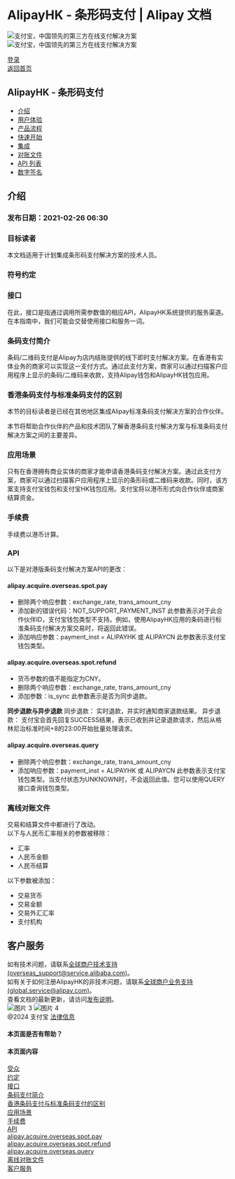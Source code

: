 # AlipayHK - 条形码支付 | Alipay 文档
![支付宝，中国领先的第三方在线支付解决方案](https://ac.alipay.com/storage/2024/3/26/d66c43c0-440d-4c97-9976-f2028a2c8c5e.svg)![支付宝，中国领先的第三方在线支付解决方案](https://ac.alipay.com/storage/2024/3/26/a48bd336-aea0-4f16-bf83-616eacbb4434.svg)

[登录](https://global.alipay.com/ilogin/account_login.htm?goto=https%3A%2F%2Fglobal.alipay.com%2Fdocs%2Fac%2Fbarcode_hk%2Fintro)  
[返回首页](../../)  

## AlipayHK - 条形码支付
- [介绍](/docs/ac/barcode_hk/intro)
- [用户体验](/docs/ac/barcode_hk/ux)
- [产品流程](/docs/ac/barcode_hk/productflow)
- [快速开始](/docs/ac/barcode_hk/start)
- [集成](/docs/ac/barcode_hk/integration)
- [对账文件](/docs/ac/barcode_hk/reconciliation)
- [API 列表](/docs/ac/barcode_hk/api)
- [数字签名](/docs/ac/barcode_hk/ds)

## 介绍
### 发布日期：2021-02-26 06:30
### 目标读者
本文档适用于计划集成条形码支付解决方案的技术人员。

### 符号约定
### 接口
在此，接口是指通过调用所需参数值的相应API，AlipayHK系统提供的服务渠道。在本指南中，我们可能会交替使用接口和服务一词。

### 条码支付简介
条码/二维码支付是Alipay为店内结账提供的线下即时支付解决方案。在香港有实体业务的商家可以实现这一支付方式。通过此支付方案，商家可以通过扫描客户应用程序上显示的条码/二维码来收款，支持Alipay钱包和AlipayHK钱包应用。

### 香港条码支付与标准条码支付的区别
本节的目标读者是已经在其他地区集成Alipay标准条码支付解决方案的合作伙伴。

本节将帮助合作伙伴的产品和技术团队了解香港条码支付解决方案与标准条码支付解决方案之间的主要差异。
### 应用场景  
只有在香港拥有商业实体的商家才能申请香港条码支付解决方案。通过此支付方案，商家可以通过扫描客户应用程序上显示的条形码或二维码来收款。同时，该方案支持支付宝钱包和支付宝HK钱包应用。支付宝将以港币形式向合作伙伴或商家结算资金。
### 手续费  
手续费以港币计算。
### API
以下是对港版条码支付解决方案API的更改：

#### alipay.acquire.overseas.spot.pay
* 删除两个响应参数：exchange_rate, trans_amount_cny
* 添加新的错误代码：NOT_SUPPORT_PAYMENT_INST
此参数表示对于此合作伙伴ID，支付宝钱包类型不支持。例如，使用AlipayHK应用的条码进行标准条码支付解决方案交易时，将返回此错误。
* 添加响应参数：payment_inst = ALIPAYHK 或 ALIPAYCN
此参数表示支付宝钱包类型。

#### alipay.acquire.overseas.spot.refund
* 货币参数的值不能指定为CNY。
* 删除两个响应参数：exchange_rate, trans_amount_cny
* 添加参数：is_sync
此参数表示是否为同步退款。

**同步退款与异步退款**
同步退款：
实时退款，并实时通知商家退款结果。
异步退款：
支付宝会首先回复SUCCESS结果，表示已收到并记录退款请求，然后从格林尼治标准时间+8的23:00开始批量处理请求。

#### alipay.acquire.overseas.query
* 删除两个响应参数：exchange_rate, trans_amount_cny
* 添加响应参数：payment_inst = ALIPAYHK 或 ALIPAYCN
此参数表示支付宝钱包类型。当支付状态为UNKNOWN时，不会返回此值。您可以使用QUERY接口查询钱包类型。
### 离线对账文件  
交易和结算文件中都进行了改动。  
以下与人民币汇率相关的参数被移除：  
* 汇率
* 人民币金额
* 人民币结算  

以下参数被添加：  
* 交易货币
* 交易金额
* 交易外汇汇率
* 支付机构  

客户服务
----------------  
如有技术问题，请联系[全球商户技术支持 (overseas\_support@service.alibaba.com)](mailto:overseas_support@service.alibaba.com)。  
如有关于如何注册AlipayHK的非技术问题，请联系[全球商户业务支持 (global.service@alipay.com)](mailto:global.service@alipay.com)。  
查看文档的最新更新，请访问[发布说明](https://global.alipay.com/docs/releasenotes)。  
![图片 3](https://ac.alipay.com/storage/2021/5/20/19b2c126-9442-4f16-8f20-e539b1db482a.png) ![图片 4](https://ac.alipay.com/storage/2021/5/20/e9f3f154-dbf0-455f-89f0-b3d4e0c14481.png)  
@2024 支付宝 [法律信息](https://global.alipay.com/docs/ac/platform/membership)  

#### 本页面是否有帮助？  

#### 本页面内容  
[受众](#Audience "受众")  
[约定](#Conventions "约定")  
[接口](#Interface "接口")  
[条码支付简介](#e8b75364 "条码支付简介")  
[香港条码支付与标准条码支付的区别](#9ea410b7 "香港条码支付与标准条码支付的区别")  
[应用场景](#8867abb4 "应用场景")  
[手续费](#48df58f9 "手续费")  
[API](#API "API")  
[alipay.acquire.overseas.spot.pay](#alipay.acquire.overseas.spot.pay "alipay.acquire.overseas.spot.pay")  
[alipay.acquire.overseas.spot.refund](#alipay.acquire.overseas.spot.refund "alipay.acquire.overseas.spot.refund")  
[alipay.acquire.overseas.query](#alipay.acquire.overseas.query "alipay.acquire.overseas.query")  
[离线对账文件](#11b1c4cf "离线对账文件")  
[客户服务](#45db51f9 "客户服务")